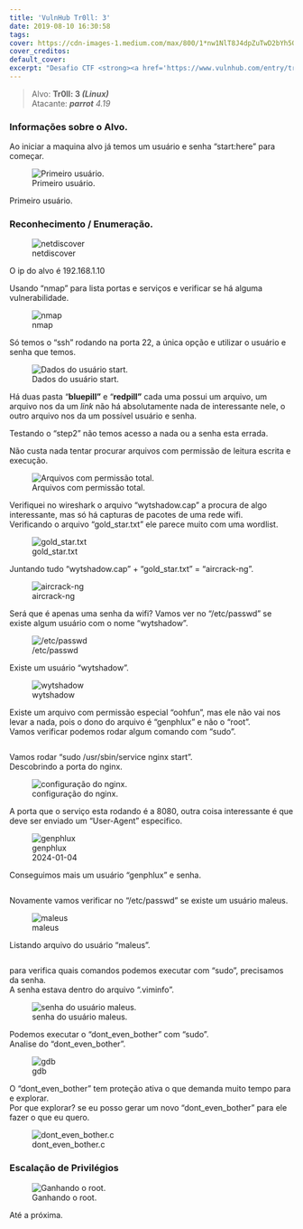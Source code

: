 ```yaml
---
title: 'VulnHub Tr0ll: 3'
date: 2019-08-10 16:30:58
tags:
cover: https://cdn-images-1.medium.com/max/800/1*nw1NlT8J4dpZuTwD2bYh5Q.png
cover_creditos: 
default_cover:
excerpt: "Desafio CTF <strong><a href='https://www.vulnhub.com/entry/tr0ll-3,340/'>VulnHub Tr0ll: 3</a></strong> Realizado para aprendizado sobre conceitos de segurança da informação."
---
```


> Alvo: **Tr0ll: 3 _(Linux)_**  
> Atacante: **_parrot_** _4.19_

### Informações sobre o Alvo.

Ao iniciar a maquina alvo já temos um usuário e senha “start:here” para começar.

<figure class="image">
  <img src="https://cdn-images-1.medium.com/max/800/1*ig8GTuPcF7dWygjDqq0dvw.png" alt="Primeiro usuário.">
  <figcaption>Primeiro usuário.</figcaption>
</figure>

Primeiro usuário.

### Reconhecimento / Enumeração.

<figure class="image">
  <img src="https://cdn-images-1.medium.com/max/800/1*W_SPImwuB-SE-N4rkAXa8g.png" alt="netdiscover">
  <figcaption>netdiscover</figcaption>
</figure>


O ip do alvo é 192.168.1.10

Usando “nmap” para lista portas e serviços e verificar se há alguma vulnerabilidade.

<figure class="image">
  <img src="https://cdn-images-1.medium.com/max/800/1*nw1NlT8J4dpZuTwD2bYh5Q.png" alt="nmap">
  <figcaption>nmap</figcaption>
</figure>



Só temos o “ssh” rodando na porta 22, a única opção e utilizar o usuário e senha que temos.

<figure class="image">
  <img src="https://cdn-images-1.medium.com/max/800/1*oMMyeZGl0JIXw46FnYjJnw.png" alt="Dados do usuário start.">
  <figcaption>Dados do usuário start.</figcaption>
</figure>


Há duas pasta “**bluepill”** e “**redpill”** cada uma possui um arquivo, um arquivo nos da um _link_ não há absolutamente nada de interessante nele, o outro arquivo nos da um possível usuário e senha.

Testando o “step2” não temos acesso a nada ou a senha esta errada.

Não custa nada tentar procurar arquivos com permissão de leitura escrita e execução.

<figure class="image">
  <img src="https://cdn-images-1.medium.com/max/800/1*4-J9ApRFZ8d0SdFwbxp-rw.png" alt="Arquivos com permissão total.">
  <figcaption>Arquivos com permissão total.</figcaption>
</figure>


Verifiquei no wireshark o arquivo “wytshadow.cap” a procura de algo interessante, mas só há capturas de pacotes de uma rede wifi.  
Verificando o arquivo “gold\_star.txt” ele parece muito com uma wordlist.

<figure class="image">
  <img src="https://cdn-images-1.medium.com/max/800/1*iZd9S3rh9_CBuS3go0pwFw.png" alt="gold_star.txt">
  <figcaption>gold_star.txt</figcaption>
</figure>

Juntando tudo “wytshadow.cap” + “gold\_star.txt” = “aircrack-ng”.


<figure class="image">
  <img src="https://cdn-images-1.medium.com/max/800/1*Xqk50w1DMm1prH1mkQs-DQ.png" alt="aircrack-ng">
  <figcaption>aircrack-ng</figcaption>
</figure>



Será que é apenas uma senha da wifi? Vamos ver no “/etc/passwd” se existe algum usuário com o nome “wytshadow”.


<figure class="image">
  <img src="https://cdn-images-1.medium.com/max/800/1*dKxRuNLYq8FIoTBvoXpMOQ.png" alt="/etc/passwd">
  <figcaption>/etc/passwd</figcaption>
</figure>

Existe um usuário “wytshadow”.

<figure class="image">
  <img src="https://cdn-images-1.medium.com/max/800/1*BE2CV3CrpT6aqaxtm0xM7g.png" alt="wytshadow">
  <figcaption>wytshadow</figcaption>
</figure>



Existe um arquivo com permissão especial “oohfun”, mas ele não vai nos levar a nada, pois o dono do arquivo é “genphlux” e não o “root”.  
Vamos verificar podemos rodar algum comando com “sudo”.


<figure class="image">
  <img src="https://cdn-images-1.medium.com/max/800/1*JcZTZNeekaN2BILj01VCJw.png" alt="">
  <figcaption></figcaption>
</figure>

Vamos rodar “sudo /usr/sbin/service nginx start”.  
Descobrindo a porta do nginx.


<figure class="image">
  <img src="https://cdn-images-1.medium.com/max/800/1*8trrBvN9meZD7SVoTqXM_g.png" alt="configuração do nginx.">
  <figcaption>configuração do nginx.</figcaption>
</figure>



A porta que o serviço esta rodando é a 8080, outra coisa interessante é que deve ser enviado um “User-Agent” especifico.


<figure class="image">
  <img src="https://cdn-images-1.medium.com/max/800/1*wmLqFCPX9MZWzbWhMvxfYA.png" alt="genphlux">
  <figcaption>genphlux</figcaption>2024-01-04
</figure>

Conseguimos mais um usuário “genphlux” e senha.


<figure class="image">
  <img src="https://cdn-images-1.medium.com/max/800/1*k5plpQHgLNNfShbQDSkalw.png" alt="">
  <figcaption></figcaption>
</figure>

Novamente vamos verificar no “/etc/passwd” se existe um usuário maleus.


<figure class="image">
  <img src="https://cdn-images-1.medium.com/max/800/1*OS0tUrY3U8wN7g6LM85c4g.png" alt="maleus">
  <figcaption>maleus</figcaption>
</figure>



Listando arquivo do usuário “maleus”.


<figure class="image">
  <img src="https://cdn-images-1.medium.com/max/800/1*CkXyvMGfH3WhZQjGQnNNfQ.png" alt="">
  <figcaption></figcaption>
</figure>

para verifica quais comandos podemos executar com “sudo”, precisamos da senha.  
A senha estava dentro do arquivo “.viminfo”.


<figure class="image">
  <img src="https://cdn-images-1.medium.com/max/800/1*cBigw6VBAKGne0Q2DIwcMg.png" alt="senha do usuário maleus.">
  <figcaption>senha do usuário maleus.</figcaption>
</figure>



Podemos executar o “dont\_even\_bother” com “sudo”.  
Analise do “dont\_even\_bother”.

<figure class="image">
  <img src="https://cdn-images-1.medium.com/max/800/1*W8vNfzaOf5NyfXa7cySVtg.png" alt="gdb">
  <figcaption>gdb</figcaption>
</figure>


O “dont\_even\_bother” tem proteção ativa o que demanda muito tempo para e explorar.  
Por que explorar? se eu posso gerar um novo “dont\_even\_bother” para ele fazer o que eu quero.


<figure class="image">
  <img src="https://cdn-images-1.medium.com/max/800/1*bby4zMfWu6x5Pb1d5MXwnQ.png" alt="dont_even_bother.c">
  <figcaption>dont_even_bother.c</figcaption>
</figure>

### Escalação de Privilégios

<figure class="image">
  <img src="https://cdn-images-1.medium.com/max/800/1*wrZ51NuLfJQ_hH9VqwQnbg.png" alt="Ganhando o root.">
  <figcaption>Ganhando o root.</figcaption>
</figure>



Até a próxima.